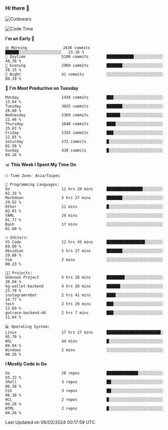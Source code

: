 ### Hi there 👋

![Codewars](https://www.codewars.com/users/omegaatt36/badges/small)

<!--START_SECTION:waka-->
![Code Time](http://img.shields.io/badge/Code%20Time-2%2C211%20hrs-blue)

**I'm an Early 🐤** 

```text
🌞 Morning                2436 commits        ██████░░░░░░░░░░░░░░░░░░░   23.10 % 
🌆 Daytime                5100 commits        ████████████░░░░░░░░░░░░░   48.36 % 
🌃 Evening                2969 commits        ███████░░░░░░░░░░░░░░░░░░   28.15 % 
🌙 Night                  41 commits          ░░░░░░░░░░░░░░░░░░░░░░░░░   00.39 % 
```
📅 **I'm Most Productive on Tuesday** 

```text
Monday                   1438 commits        ███░░░░░░░░░░░░░░░░░░░░░░   13.64 % 
Tuesday                  3025 commits        ███████░░░░░░░░░░░░░░░░░░   28.68 % 
Wednesday                2369 commits        ██████░░░░░░░░░░░░░░░░░░░   22.46 % 
Thursday                 1648 commits        ████░░░░░░░░░░░░░░░░░░░░░   15.63 % 
Friday                   1355 commits        ███░░░░░░░░░░░░░░░░░░░░░░   12.85 % 
Saturday                 272 commits         █░░░░░░░░░░░░░░░░░░░░░░░░   02.58 % 
Sunday                   439 commits         █░░░░░░░░░░░░░░░░░░░░░░░░   04.16 % 
```


📊 **This Week I Spent My Time On** 

```text
🕑︎ Time Zone: Asia/Taipei

💬 Programming Languages: 
Go                       11 hrs 20 mins      ████████████████░░░░░░░░░   62.19 % 
Markdown                 5 hrs 27 mins       ███████░░░░░░░░░░░░░░░░░░   29.92 % 
Other                    21 mins             █░░░░░░░░░░░░░░░░░░░░░░░░   02.01 % 
YAML                     19 mins             ░░░░░░░░░░░░░░░░░░░░░░░░░   01.77 % 
Bash                     17 mins             ░░░░░░░░░░░░░░░░░░░░░░░░░   01.60 % 

🔥 Editors: 
VS Code                  12 hrs 45 mins      █████████████████░░░░░░░░   69.89 % 
Obsidian                 5 hrs 27 mins       ███████░░░░░░░░░░░░░░░░░░   29.88 % 
Vim                      2 mins              ░░░░░░░░░░░░░░░░░░░░░░░░░   00.23 % 

🐱‍💻 Projects: 
Unknown Project          5 hrs 28 mins       ████████░░░░░░░░░░░░░░░░░   30.04 % 
kg-wallet-backend        4 hrs 20 mins       ██████░░░░░░░░░░░░░░░░░░░   23.78 % 
instagramrobot           2 hrs 41 mins       ████░░░░░░░░░░░░░░░░░░░░░   14.77 % 
test                     2 hrs 29 mins       ███░░░░░░░░░░░░░░░░░░░░░░   13.69 % 
gotrace-backend-dd       2 hrs 7 mins        ███░░░░░░░░░░░░░░░░░░░░░░   11.64 % 

💻 Operating System: 
Linux                    17 hrs 27 mins      ████████████████████████░   95.70 % 
WSL                      44 mins             █░░░░░░░░░░░░░░░░░░░░░░░░   04.04 % 
Windows                  2 mins              ░░░░░░░░░░░░░░░░░░░░░░░░░   00.26 % 
```

**I Mostly Code in Go** 

```text
Go                       26 repos            ██████████████░░░░░░░░░░░   55.32 % 
Shell                    3 repos             ██░░░░░░░░░░░░░░░░░░░░░░░   06.38 % 
CSS                      3 repos             ██░░░░░░░░░░░░░░░░░░░░░░░   06.38 % 
HCL                      2 repos             █░░░░░░░░░░░░░░░░░░░░░░░░   04.26 % 
HTML                     2 repos             █░░░░░░░░░░░░░░░░░░░░░░░░   04.26 % 
```




 Last Updated on 06/03/2024 00:17:59 UTC
<!--END_SECTION:waka-->

<!--
**omegaatt36/omegaatt36** is a ✨ _special_ ✨ repository because its `README.md` (this file) appears on your GitHub profile.

Here are some ideas to get you started:

- 🔭 I’m currently working on ...
- 🌱 I’m currently learning ...
- 👯 I’m looking to collaborate on ...
- 🤔 I’m looking for help with ...
- 💬 Ask me about ...
- 📫 How to reach me: ...
- 😄 Pronouns: ...
- ⚡ Fun fact: ...
-->
